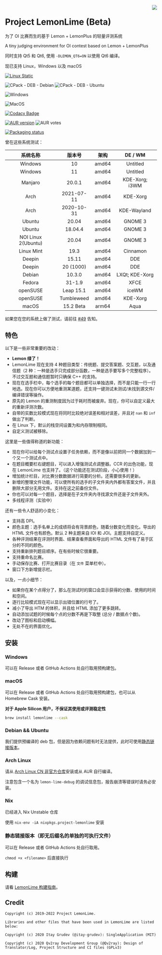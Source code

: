 <img src="assets/icons/lemon-lime.png" align=right />

# Project LemonLime (Beta)

为了 OI 比赛而生的基于 Lemon + LemonPlus 的轻量评测系统

A tiny judging environment for OI contest based on Lemon + LemonPlus

同时支持 Qt5 和 Qt6, 使用 `-DLEMON_QT6=ON` 以使用 Qt6 编译。

现已支持 Linux，Windows 以及 macOS

[![Linux Static](https://github.com/Project-LemonLime/Project_LemonLime/actions/workflows/linux-static.yml/badge.svg)](https://github.com/Project-LemonLime/Project_LemonLime/actions/workflows/linux-static.yml)

![CPack - DEB - Debian](https://github.com/Project-LemonLime/Project_LemonLime/workflows/CPack%20-%20DEB%20-%20Debian/badge.svg)
![CPack - DEB - Ubuntu](https://github.com/Project-LemonLime/Project_LemonLime/workflows/CPack%20-%20DEB%20-%20Ubuntu/badge.svg)

![Windows](https://github.com/Project-LemonLime/Project_LemonLime/workflows/Windows/badge.svg)

![MacOS](https://github.com/Project-LemonLime/Project_LemonLime/workflows/MacOS/badge.svg)

[![Codacy Badge](https://app.codacy.com/project/badge/Grade/ea760fd4674f44eaa6ca8273abc0669d)](https://www.codacy.com/gh/Project-LemonLime/Project_LemonLime/dashboard?utm_source=github.com&utm_medium=referral&utm_content=Project-LemonLime/Project_LemonLime&utm_campaign=Badge_Grade)

[![AUR version](https://img.shields.io/aur/version/lemon-lime?style=flat-square)](https://aur.archlinux.org/packages/lemon-lime/)
![AUR votes](https://img.shields.io/aur/votes/lemon-lime?label=lemon-lime%20vote&style=flat-square)

[![Packaging status](https://repology.org/badge/vertical-allrepos/lemon-lime.svg)](https://repology.org/metapackage/lemon-lime/versions)

曾在这些系统测试：

|      系统名称       |   版本号   |    架构    |    DE / WM     |
|:-------------------:|:----------:|:----------:|:--------------:|
|       Windows       |     10     |   amd64    |    Untitled    |
|       Windows       |     11     |   amd64    |    Untitled    |
|       Manjaro       |   20.0.1   |   amd64    | KDE-Xorg; i3WM |
|        Arch         | 2021-07-11 |   amd64    |    KDE-Xorg    |
|        Arch         | 2020-10-31 |   amd64    |  KDE-Wayland   |
|       Ubuntu        |   20.04    |   amd64    |    GNOME 3     |
|       Ubuntu        |  18.04.4   |   amd64    |    GNOME 3     |
| NOI Linux 2(Ubuntu) |   20.04    |   amd64    |    GNOME 3     |
|     Linux Mint      |    19.3    |   amd64    |    Cinnamon    |
|       Deepin        |   15.11    |   amd64    |      DDE       |
|       Deepin        | 20 (1000)  |   amd64    |      DDE       |
|       Debian        |   10.3.0   |   amd64    | LXQt; KDE-Xorg |
|       Fedora        |   31-1.9   |   amd64    |      XFCE      |
|      openSUSE       | Leap 15.1  |   amd64    |     iceWM      |
|      openSUSE       | Tumbleweed |   amd64    |    KDE-Xorg    |
|        macOS        |  15.2 Beta |   arm64    |      Aqua      |

如果您在您的系统上做了测试，请前往
[#49](https://github.com/Project-LemonLime/Project_LemonLime/issues/49)
告知。

## 特色

以下是一些非常重要的改动：

-   **Lemon 绿了！**
-   LemonLime 现在支持 4 种题目类型：传统题、提交答案题、交互题，以及通信题（2 种：一种是选手只完成部分函数，一种是选手要写多个完整程序）。不过交互题和通信题暂时只确保 C++ 的支持。
-   现在在选手栏中，每个选手的每个题目都可以单独选择，而不是只能一行一行地选。现在你可以方便地重测某道题，还支持一键测试未测试/未找到源文件/编译错误等操作。
-   原先的 Lemon 的重测制度因为过于耗时而被废弃。现在，你可以自定义最大的重新评测次数。
-   自带的实数比较模式现在将同时比较绝对误差和相对误差，并且对 `nan` 和 `inf` 做出了判断。
-   在 Linux 下，默认的栈空间设置为和内存限制相同。
-   自定义测试被移除。

这里是一些值得称道的新功能：

-   现在你可以给每个测试点设置子任务依赖，而不是像以前把同一个数据加到一个又一个测试点中。
-   在题目概要栏右键题目，可以进入增强测试点调整器。CCR 的出色功能，现在 LemonLime 也支持了。（这个功能还在测试阶段，小心使用！）
-   增加统计栏目，对比赛分数数据进行简要的分析。还需要很多的更新。
-   新增的整理文件功能，可以使所有的选手的子文件夹内外都有答案文件，并且删除大部分无用文件。支持在这之前备份文件。
-   你也可以对每一个题目，选择是在子文件夹内寻找源文件还是子文件夹外。
-   多线程评测（实验中）

还有一些令人舒适的小变化：

-   支持高 DPI。
-   颜色主题：选手名单上的成绩将会有背景颜色，随着分数变化而变化。导出的 HTML 文件也有颜色。默认 2 种主题来自 IOI 和 JOI。主题支持自定义。
-   各种评测结果在评测时界面、结果查看界面和导出的 HTML 文件有了易于区分的不同的颜色。
-   支持重新排列题目顺序。在有些时候它很重要。
-   支持重命名比赛。
-   手动保存比赛、打开比赛目录（在 `文件` 菜单栏中）。
-   窗口下方新增提示栏。

以及，一点小细节：

-   如果你在某个点得分了，那么在测试时的窗口会显示获得的分数、使用的时间和空间。
-   逐行比较模式现在可以显示出错位置的行号了。
-   减小了导出 HTM 的体积，并且给 HTML 添加了更多跳转。
-   自动添加试题的时候每个点的分数不再是下取整 (总分 / 数据点个数)。
-   改动了图标和启动横幅。
-   无处不在的界面优化。

## 安装

### Windows

可以在 Release 或者 GitHub Actions 处自行取用预构建包。

### macOS

可以在 Release 或者 GitHub Actions 处自行取用预构建包，也可以从 Homebrew Cask 安装。

**对于 Apple Silicon 用户，不保证其使用或评测稳定性**

```bash
brew install lemonlime --cask
```

### Debian && Ubuntu

我们提供预编译的 deb 包，但是因为依赖问题有时无法提供，此时可使用[静态链接版本](#静态链接版本)。

### Arch Linux

请从 [Arch Linux CN 非官方仓库](https://www.archlinuxcn.org/archlinux-cn-repo-and-mirror/)安装或从 AUR 自行编译。

注意包含一个名为 `lemon-lime-debug` 的调试信息包，报告崩溃等错误时请务必安装。

### Nix

已经进入 Nix Unstable 仓库

使用 `nix-env -iA nixpkgs.project-lemonlime` 安装

### 静态链接版本（即无后缀名的单独的可执行文件）

可以在 Release 或者 GitHub Actions 处自行取用。

`chmod +x <filename>` 后直接执行

## 构建

请看 [LemonLime 构建指南](BUILD.md)。

## Credit
```
Copyright (c) 2019-2022 Project LemonLime.

Libraries and other files that have been used in LemonLime are listed below:

Copyright (c) 2020 Itay Grudev (@itay-grudev): SingleApplication (MIT)

Copyright (c) 2020 Qv2ray Development Group (@Qv2ray): Design of Translator/Log, Project Structure and CI files (GPLv3)
```
